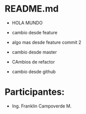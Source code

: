# README.md

- HOLA MUNDO
- cambio desde feature

- algo mas desde feature commit 2
- cambio desde master
- CAmbios de refactor
- cambio desde github

# Participantes:
- Ing. Franklin Campoverde M. 
